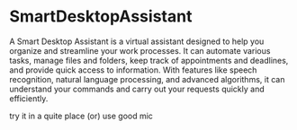 # SmartDesktopAssistant
A Smart Desktop Assistant is a virtual assistant designed to help you organize and streamline your work processes. It can automate various tasks, manage files and folders, keep track of appointments and deadlines, and provide quick access to information. With features like speech recognition, natural language processing, and advanced algorithms, it can understand your commands and carry out your requests quickly and efficiently.

try it in a quite place (or) use good mic
